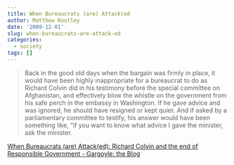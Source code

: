 ```yaml
---
title: When Bureaucrats (are) Attack(ed
author: Matthew Routley
date: '2009-12-01'
slug: when-bureaucrats-are-attack-ed
categories:
  - society
tags: []
---
```


> Back in the good old days when the bargain was firmly in place, it would have been highly inappropriate for a bureaucrat to do as Richard Colvin did in his testimony before the special committee on Afghanistan, and effectively blow the whistle on the government from his safe perch in the embassy in Washington. If he gave advice and was ignored, he should have resigned or kept quiet. And if asked by a parliamentary committee to testify, his answer would have been something like, “if you want to know what advice I gave the minister, ask the minister.

<a href="http://communities.canada.com/ottawacitizen/blogs/thegargoyle/archive/2009/11/30/when-bureaucrats-attack-richard-colvin-and-the-end-of-responsible-government.aspx">
    When Bureaucrats (are) Attack(ed): Richard Colvin and the end of Responsible Government - Gargoyle: the Blog
</a>